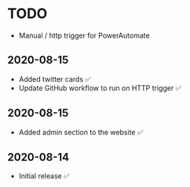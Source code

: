 
# TODO

- Manual / http trigger for PowerAutomate

## 2020-08-15

- Added twitter cards ✅
- Update GitHub workflow to run on HTTP trigger ✅

## 2020-08-15

- Added admin section to the website ✅

## 2020-08-14

- Initial release ✅
